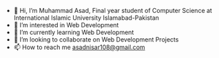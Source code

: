 - 👋 Hi, I’m Muhammad Asad, Final year student of Computer Science at International Islamic University Islamabad-Pakistan
- 👀 I’m interested in Web Development
- 🌱 I’m currently learning Web Development
- 💞️ I’m looking to collaborate on Web Development Projects
- 📫 How to reach me asadnisar108@gmail.com


